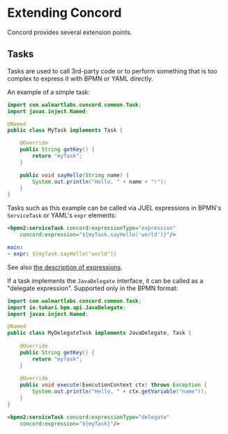 # Extending Concord

Concord provides several extension points.

## Tasks

Tasks are used to call 3rd-party code or to perform something that is too complex to express it with BPMN or YAML
directly.

An example of a simple task:
```java
import com.walmartlabs.concord.common.Task;
import javax.inject.Named;

@Named
public class MyTask implements Task {

    @Override
    public String getKey() {
        return "myTask";
    }

    public void sayHello(String name) {
        System.out.println("Hello, " + name + "!");
    }
}
```

Tasks such as this example can be called via JUEL expressions in BPMN's `ServiceTask` or YAML's `expr` elements:
```xml
<bpmn2:serviceTask concord:expressionType="expression"
    concord:expression="${myTask.sayHello('world')}"/>
```

```yaml
main:
- expr: ${myTask.sayHello("world")}
```

See also [the description of expressions](yaml/README.md#expressions).

If a task implements the `JavaDelegate` interface, it can be called as a "delegate expression".
Supported only in the BPMN format:
```java
import com.walmartlabs.concord.common.Task;
import io.takari.bpm.api.JavaDelegate;
import javax.inject.Named;

@Named
public class MyDelegateTask implements JavaDelegate, Task {
   
    @Override
    public String getKey() {
        return "myTask";
    }
    
    @Override
    public void execute(ExecutionContext ctx) throws Exception {
        System.out.println("Hello, " + ctx.getVariable("name"));
    }
}
```

```xml
<bpmn2:serviceTask concord:expressionType="delegate"
    concord:expression="${myTask}"/>
```